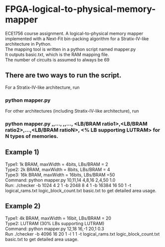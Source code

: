 
# FPGA-logical-to-physical-memory-mapper
ECE1756 course assignment. A logical-to-physical memory mapper implemented with a Next-Fit bin-packing algorithm for a Stratix-IV-like architecture in Python.  
The mapping tool is written in a python script named mapper.py  
It outputs basic.txt, which is the RAM mapping file.  
The number of circuits is assumed to always be 69  

## There are two ways to run the script.
For a Stratix-IV-like architecture, run 
### python mapper.py  
For other architectures (including Stratix-IV-like architecture), run 
### python mapper.py <memType1>,<memType2>,…,<memTypeN> <maxWidth1>,<maxWidth2>,…,<maxWidthN> <LB/BRAM ratio1>,<LB/BRAM ratio2>,…,<LB/BRAM ratioN>, <% LB supporting LUTRAM> for N types of memories. 

## Example 1)
Type1: 1k BRAM, maxWidth = 4bits, LBs/BRAM = 2  
Type2: 2k BRAM, maxWidth = 8bits, LBs/BRAM = 4  
Type3: 16k BRAM, maxWidth = 16bits, LBs/BRAM =50  
Command: python mapper.py 10,11,14 4,8,16 2,4,50 1.0  
Run: ./checker -b 1024 4 2 1 -b 2048 8 4 1 -b 16384 16 50 1 -t logical_rams.txt logic_block_count.txt basic.txt to get detailed area usage.  
## Example 2)
Type1: 4k BRAM, maxWidth = 16bit, LBs/BRAM = 20  
Type2: LUTRAM (30% LBs supporting LUTRAM)  
Command: python mapper.py 12,18 16,-1 20,1 0.3  
Run ./checker -b 4096 16 20 1 -l 1 1 -t logical_rams.txt logic_block_count.txt basic.txt to get detailed area usage.  
	

